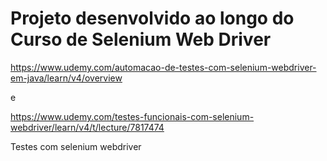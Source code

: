 # Projeto desenvolvido ao longo do Curso de Selenium Web Driver

https://www.udemy.com/automacao-de-testes-com-selenium-webdriver-em-java/learn/v4/overview

e

https://www.udemy.com/testes-funcionais-com-selenium-webdriver/learn/v4/t/lecture/7817474

Testes com selenium webdriver
